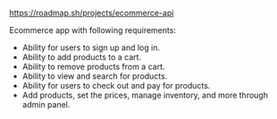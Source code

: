 https://roadmap.sh/projects/ecommerce-api

Ecommerce app with following requirements:
* Ability for users to sign up and log in.
* Ability to add products to a cart.
* Ability to remove products from a cart.
* Ability to view and search for products.
* Ability for users to check out and pay for products.
* Add products, set the prices, manage inventory, and more through admin panel. 